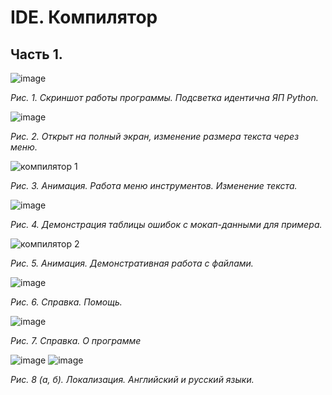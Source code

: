 # IDE. Компилятор 
## Часть 1.

![image](https://github.com/the-asind/CompilersTheoryIDE/assets/84527186/08ac1365-9496-4377-9872-eab591455bfa)

_Рис. 1. Скриншот работы программы. Подсветка идентична ЯП Python._

![image](https://github.com/the-asind/CompilersTheoryIDE/assets/84527186/cddcf1c9-2835-48ab-9cfc-9b273c38b625)

_Рис. 2. Открыт на полный экран, изменение размера текста через меню._


![компилятор 1](https://github.com/the-asind/CompilersTheoryIDE/assets/84527186/99867d7f-4536-4c51-99ea-e500bf6f3c07)

_Рис. 3. Анимация. Работа меню инструментов. Изменение текста._

![image](https://github.com/the-asind/CompilersTheoryIDE/assets/84527186/4483a8ff-2a88-41b8-83ce-35f93963851f)

_Рис. 4. Демонстрация таблицы ошибок с мокап-данными для примера._

![компилятор 2](https://github.com/the-asind/CompilersTheoryIDE/assets/84527186/f855da0d-de51-4ad4-bb49-04c23175b208)

_Рис. 5. Анимация. Демонстративная работа с файлами._

![image](https://github.com/the-asind/CompilersTheoryIDE/assets/84527186/5b69c160-fb39-4897-8a64-07e1984a788d)

_Рис. 6. Справка. Помощь._

![image](https://github.com/the-asind/CompilersTheoryIDE/assets/84527186/d154be84-71bd-4f07-b723-7ea2f03d5eb7)

_Рис. 7. Справка. О программе_

![image](https://github.com/the-asind/CompilersTheoryIDE/assets/84527186/a27ed87f-fdd7-4d84-958a-7c60ceeb7f4e) ![image](https://github.com/the-asind/CompilersTheoryIDE/assets/84527186/c125aa9e-6017-4eac-86a7-43b5d128d237)


_Рис. 8 (а, б). Локализация. Английский и русский языки._
